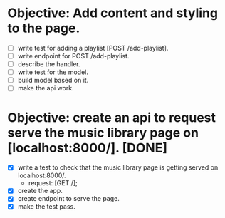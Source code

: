 # Objective: Add content and styling to the page.

- [ ] write test for adding a playlist [POST /add-playlist].
- [ ] write endpoint for POST /add-playlist.
- [ ] describe the handler.
- [ ] write test for the model.
- [ ] build model based on it.
- [ ] make the api work.

# Objective: create an api to request serve the music library page on [localhost:8000/]. [DONE]

- [x] write a test to check that the music library page is getting served on localhost:8000/.
  - request: [GET /];
- [x] create the app.
- [x] create endpoint to serve the page.
- [x] make the test pass.
